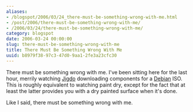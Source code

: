 ```yaml
---
aliases:
- /blogspot/2006/03/24_there-must-be-something-wrong-with-me.html
- /post/2006/there-must-be-something-wrong-with-me/
- /2006/03/24/there-must-be-something-wrong-with-me/
category: blogspot
date: 2006-03-24 00:00:00
slug: there-must-be-something-wrong-with-me
title: There Must Be Something Wrong With Me
uuid: b8979f38-97c3-47d0-9aa1-2fe3a23cfc30
---
```


[Jigdo]: http://atterer.org/jigdo
[Debian]: http://www.debian.org

There must be something wrong with me. I've been sitting here for the last
hour, merrily watching [Jigdo][] downloading components for a [Debian][] ISO.
This is roughly equivalent to watching paint dry, except for the fact that at
least the latter provides you with a dry painted surface when it's done.
<!--more-->

Like I said, there must be something wrong with me.